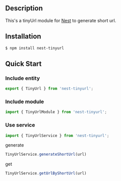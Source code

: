 ## Description
This's a tinyUrl module for [Nest](https://github.com/nestjs/nest) to generate short url.

## Installation

```bash
$ npm install nest-tinyurl
```

## Quick Start

### Include entity
```typescript
export { TinyUrl } from 'nest-tinyurl';
```

### Include module
```typescript
import { TinyUrlModule } from 'nest-tinyurl';
```

### Use service
```typescript
import { TinyUrlService } from 'nest-tinyurl';
```

generate
```typescript
TinyUrlService.generateShortUrl(url)
```

get
```typescript
TinyUrlService.getUrlByShortUrl(url)
```